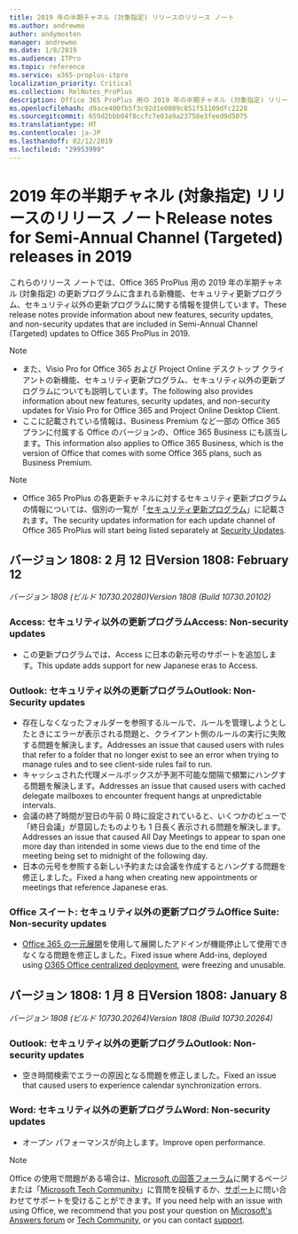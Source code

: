```yaml
---
title: 2019 年の半期チャネル (対象指定) リリースのリリース ノート
ms.author: andrewmo
author: andymosten
manager: andrewmo
ms.date: 1/8/2019
ms.audience: ITPro
ms.topic: reference
ms.service: o365-proplus-itpro
localization_priority: Critical
ms.collection: RelNotes_ProPlus
description: Office 365 ProPlus 用の 2019 年の半期チャネル (対象指定) リリースのリリース ノートを IT プロフェッショナルに提供します
ms.openlocfilehash: d9ace400fb5f3c92d1e0089c851f51109dfc2228
ms.sourcegitcommit: 659d2bbb04f8ccfc7e03a9a23758e3feed9d5075
ms.translationtype: HT
ms.contentlocale: ja-JP
ms.lasthandoff: 02/12/2019
ms.locfileid: "29953999"
---
```

# <a name="release-notes-for-semi-annual-channel-targeted-releases-in-2019"></a><span data-ttu-id="6e64d-103">2019 年の半期チャネル (対象指定) リリースのリリース ノート</span><span class="sxs-lookup"><span data-stu-id="6e64d-103">Release notes for Semi-Annual Channel (Targeted) releases in 2019</span></span>

<span data-ttu-id="6e64d-104">これらのリリース ノートでは、Office 365 ProPlus 用の 2019 年の半期チャネル (対象指定) の更新プログラムに含まれる新機能、セキュリティ更新プログラム、セキュリティ以外の更新プログラムに関する情報を提供しています。</span><span class="sxs-lookup"><span data-stu-id="6e64d-104">These release notes provide information about new features, security updates, and non-security updates that are included in Semi-Annual Channel (Targeted) updates to Office 365 ProPlus in 2019.</span></span>
 
> [!NOTE]
> - <span data-ttu-id="6e64d-105">また、Visio Pro for Office 365 および Project Online デスクトップ クライアントの新機能、セキュリティ更新プログラム、セキュリティ以外の更新プログラムについても説明しています。</span><span class="sxs-lookup"><span data-stu-id="6e64d-105">The following also provides information about new features, security updates, and non-security updates for Visio Pro for Office 365 and Project Online Desktop Client.</span></span>
> - <span data-ttu-id="6e64d-106">ここに記載されている情報は、Business Premium など一部の Office 365 プランに付属する Office のバージョンの、Office 365 Business にも該当します。</span><span class="sxs-lookup"><span data-stu-id="6e64d-106">This information also applies to Office 365 Business, which is the version of Office that comes with some Office 365 plans, such as Business Premium.</span></span>

 
> [!NOTE]
> - <span data-ttu-id="6e64d-107">Office 365 ProPlus の各更新チャネルに対するセキュリティ更新プログラムの情報については、個別の一覧が「[セキュリティ更新プログラム](office365-proplus-security-updates.md)」に記載されます。</span><span class="sxs-lookup"><span data-stu-id="6e64d-107">The security updates information for each update channel of Office 365 ProPlus will start being listed separately at [Security Updates](office365-proplus-security-updates.md).</span></span>

## <a name="version-1808-february-12"></a><span data-ttu-id="6e64d-108">バージョン 1808: 2 月 12 日</span><span class="sxs-lookup"><span data-stu-id="6e64d-108">Version 1808: February 12</span></span>
<span data-ttu-id="6e64d-109">*バージョン 1808 (ビルド 10730.20280)*</span><span class="sxs-lookup"><span data-stu-id="6e64d-109">*Version 1808 (Build 10730.20102)*</span></span> 

### <a name="access-non-security-updates"></a><span data-ttu-id="6e64d-110">Access: セキュリティ以外の更新プログラム</span><span class="sxs-lookup"><span data-stu-id="6e64d-110">Access: Non-security updates</span></span> 

- <span data-ttu-id="6e64d-111">この更新プログラムでは、Access に日本の新元号のサポートを追加します。</span><span class="sxs-lookup"><span data-stu-id="6e64d-111">This update adds support for new Japanese eras to Access.</span></span>

### <a name="outlook-non-security-updates"></a><span data-ttu-id="6e64d-112">Outlook: セキュリティ以外の更新プログラム</span><span class="sxs-lookup"><span data-stu-id="6e64d-112">Outlook: Non-Security updates</span></span> 

- <span data-ttu-id="6e64d-113">存在しなくなったフォルダーを参照するルールで、ルールを管理しようとしたときにエラーが表示される問題と、クライアント側のルールの実行に失敗する問題を解決します。</span><span class="sxs-lookup"><span data-stu-id="6e64d-113">Addresses an issue that caused users with rules that refer to a folder that no longer exist to see an error when trying to manage rules and to see client-side rules fail to run.</span></span>
- <span data-ttu-id="6e64d-114">キャッシュされた代理メールボックスが予測不可能な間隔で頻繁にハングする問題を解決します。</span><span class="sxs-lookup"><span data-stu-id="6e64d-114">Addresses an issue that caused users with cached delegate mailboxes to encounter frequent hangs at unpredictable intervals.</span></span>
- <span data-ttu-id="6e64d-115">会議の終了時間が翌日の午前 0 時に設定されていると、いくつかのビューで「終日会議」が意図したものよりも 1 日長く表示される問題を解決します。</span><span class="sxs-lookup"><span data-stu-id="6e64d-115">Addresses an issue that caused All Day Meetings to appear to span one more day than intended in some views due to the end time of the meeting being set to midnight of the following day.</span></span>
- <span data-ttu-id="6e64d-116">日本の元号を参照する新しい予約または会議を作成するとハングする問題を修正しました。</span><span class="sxs-lookup"><span data-stu-id="6e64d-116">Fixed a hang when creating new appointments or meetings that reference Japanese eras.</span></span>

### <a name="office-suite-non-security-updates"></a><span data-ttu-id="6e64d-117">Office スイート: セキュリティ以外の更新プログラム</span><span class="sxs-lookup"><span data-stu-id="6e64d-117">Office Suite: Non-security updates</span></span>

- <span data-ttu-id="6e64d-118">[Office 365 の一元展開](https://docs.microsoft.com/ja-JP/office/dev/add-ins/publish/centralized-deployment)を使用して展開したアドインが機能停止して使用できなくなる問題を修正しました。</span><span class="sxs-lookup"><span data-stu-id="6e64d-118">Fixed issue where Add-ins, deployed using [O365 Office centralized deployment](https://docs.microsoft.com/ja-JP/office/dev/add-ins/publish/centralized-deployment), were freezing and unusable.</span></span>


## <a name="version-1808-january-8"></a><span data-ttu-id="6e64d-119">バージョン 1808: 1 月 8 日</span><span class="sxs-lookup"><span data-stu-id="6e64d-119">Version 1808: January 8</span></span>
<span data-ttu-id="6e64d-120">*バージョン 1808 (ビルド 10730.20264)*</span><span class="sxs-lookup"><span data-stu-id="6e64d-120">*Version 1808 (Build 10730.20264)*</span></span> 

### <a name="outlook-non-security-updates"></a><span data-ttu-id="6e64d-121">Outlook: セキュリティ以外の更新プログラム</span><span class="sxs-lookup"><span data-stu-id="6e64d-121">Outlook: Non-security updates</span></span> 

- <span data-ttu-id="6e64d-122">空き時間検索でエラーの原因となる問題を修正しました。</span><span class="sxs-lookup"><span data-stu-id="6e64d-122">Fixed an issue that caused users to experience calendar synchronization errors.</span></span>

### <a name="word-non-security-updates"></a><span data-ttu-id="6e64d-123">Word: セキュリティ以外の更新プログラム</span><span class="sxs-lookup"><span data-stu-id="6e64d-123">Word: Non-security updates</span></span>

- <span data-ttu-id="6e64d-124">オープン パフォーマンスが向上します。</span><span class="sxs-lookup"><span data-stu-id="6e64d-124">Improve open performance.</span></span>


> [!NOTE]
> <span data-ttu-id="6e64d-125">Office の使用で問題がある場合は、[Microsoft の回答フォーラム](https://answers.microsoft.com/)に関するページまたは「[Microsoft Tech Community](https://techcommunity.microsoft.com/)」に質問を投稿するか、[サポート](https://support.microsoft.com/contactus)に問い合わせてサポートを受けることができます。</span><span class="sxs-lookup"><span data-stu-id="6e64d-125">If you need help with an issue with using Office, we recommend that you post your question on [Microsoft's Answers forum](https://answers.microsoft.com/) or [Tech Community](https://techcommunity.microsoft.com/), or you can contact [support](https://support.microsoft.com/contactus).</span></span>